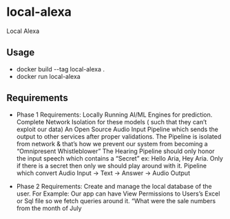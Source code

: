 # local-alexa
Local Alexa
## Usage
-  docker build --tag local-alexa .
- docker run local-alexa
## Requirements
- Phase 1 Requirements: 
    Locally Running AI/ML Engines for prediction.
    Complete  Network Isolation for these models ( such that they can’t  exploit our data)
    An Open Source Audio Input Pipeline which sends the output to other services after proper validations. The Pipeline is isolated from network & that’s how we prevent our system from becoming a “Omnipresent Whistleblower”
    The Hearing Pipeline should only honor the input speech which contains a “Secret”  ex: Hello Aria, Hey Aria. Only if there is a secret then only we should play around with it.
    Pipeline which convert Audio Input -> Text -> Answer -> Audio Output

- Phase 2 Requirements: 
    Create and manage the local database of the user. For Example: Our app can have View Permissions to Users’s Excel or Sql file so we fetch queries around it. 
    “What were the sale numbers from the month of July
